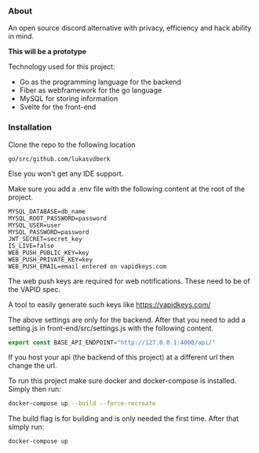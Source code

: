### About
An open source discord alternative with privacy, efficiency and hack ability in mind.

**This will be a prototype**


Technology used for this project:

- Go as the programming language for the backend
- Fiber as webframework for the go language
- MySQL for storing information
- Svelte for the front-end

### Installation 
Clone the repo to the following location
```
go/src/github.com/lukasvdberk
```
Else you won't get any IDE support.

Make sure you add a .env file with the following content at the root of the project.
```env
MYSQL_DATABASE=db_name
MYSQL_ROOT_PASSWORD=password
MYSQL_USER=user
MYSQL_PASSWORD=password
JWT_SECRET=secret_key
IS_LIVE=false
WEB_PUSH_PUBLIC_KEY=key
WEB_PUSH_PRIVATE_KEY=key
WEB_PUSH_EMAIL=email entered on vapidkeys.com
```

The web push keys are required for web notifications. These need to be of the VAPID spec.

A tool to easily generate such keys like https://vapidkeys.com/

The above settings are only for the backend. After that you need to add a setting.js in 
front-end/src/settings.js with the following content.
```js
export const BASE_API_ENDPOINT="http://127.0.0.1:4000/api/"
```
If you host your api (the backend of this project) at a different url then change the url.

To run this project make sure docker and docker-compose is installed.
Simply then run:
```bash
docker-compose up --build --force-recreate
```
The build flag is for building and is only needed the first time. After that simply run:
```bash
docker-compose up
```